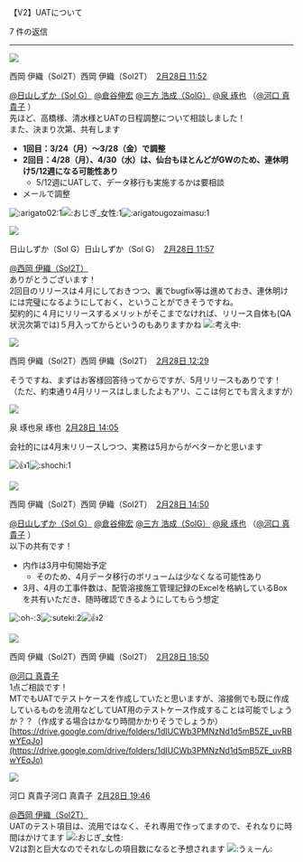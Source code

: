 【V2】UATについて

7 件の返信

---

![](https://ca.slack-edge.com/T7L88TM38-U04KUHFF7SA-26c8126df351-48)

西岡 伊織（Sol2T）西岡 伊織（Sol2T）  [2月28日 11:52](https://sensyn-robotics.slack.com/archives/C067BTYKVS4/p1740711151291279?thread_ts=1740710992.219229&cid=C067BTYKVS4)  

[@日山しずか（Sol G）](https://sensyn-robotics.slack.com/team/U0405EVJQSZ) [@倉谷伸宏](https://sensyn-robotics.slack.com/team/U07LW7F5ABA) [@三方 浩成（SolG）](https://sensyn-robotics.slack.com/team/U07P5SJBM71) [@泉 琢也](https://sensyn-robotics.slack.com/team/UAZ4T85NU) （[@河口 真貴子](https://sensyn-robotics.slack.com/team/U031FRESR55) ）  
先ほど、高橋様、清水様とUATの日程調整について相談しました！  
また、決まり次第、共有します

- **1回目：3/24（月）～3/28（金）で調整**
- **2回目：4/28（月）、4/30（水）は、仙台もほとんどがGWのため、連休明け5/12週になる可能性あり**
    - 5/12週にUATして、データ移行も実施するかは要相談
- メールで調整

![:arigato02:](https://emoji.slack-edge.com/T7L88TM38/arigato02/d9f357dbe669824a.png)1![:おじぎ_女性:](https://a.slack-edge.com/production-standard-emoji-assets/14.0/apple-small/1f647-200d-2640-fe0f@2x.png)1![:arigatougozaimasu:](https://emoji.slack-edge.com/T7L88TM38/arigatougozaimasu/25534294bfcd5e8e.png)1

![](https://ca.slack-edge.com/T7L88TM38-U0405EVJQSZ-000962c57304-48)

日山しずか（Sol G）日山しずか（Sol G）  [2月28日 11:57](https://sensyn-robotics.slack.com/archives/C067BTYKVS4/p1740711440544899?thread_ts=1740710992.219229&cid=C067BTYKVS4)  

[@西岡 伊織（Sol2T）](https://sensyn-robotics.slack.com/team/U04KUHFF7SA)  
ありがとうございます！  
2回目のリリースは４月にしておきつつ、裏でbugfix等は進めておき、連休明けには完璧になるようにしておく、ということができそうですね。  
契約的に４月にリリースするメリットがそこまでなければ、リリース自体も(QA状況次第では)５月入ってからというのもありますかね ![:考え中:](https://a.slack-edge.com/production-standard-emoji-assets/14.0/apple-medium/1f914@2x.png)

![](https://ca.slack-edge.com/T7L88TM38-U04KUHFF7SA-26c8126df351-48)

西岡 伊織（Sol2T）西岡 伊織（Sol2T）  [2月28日 12:29](https://sensyn-robotics.slack.com/archives/C067BTYKVS4/p1740713377461319?thread_ts=1740710992.219229&cid=C067BTYKVS4)  

そうですね、まずはお客様回答待ってからですが、5月リリースもありです！（ただ、約束通り4月リリースはしましたよもアリ、ここは何とでも言えますが）

![](https://ca.slack-edge.com/T7L88TM38-UAZ4T85NU-65513d8acdf6-48)

泉 琢也泉 琢也  [2月28日 14:05](https://sensyn-robotics.slack.com/archives/C067BTYKVS4/p1740719121135219?thread_ts=1740710992.219229&cid=C067BTYKVS4)  

会社的には4月末リリースしつつ、実務は5月からがベターかと思います

![:+1:](https://a.slack-edge.com/production-standard-emoji-assets/14.0/apple-small/1f44d@2x.png)1![:shochi:](https://emoji.slack-edge.com/T7L88TM38/shochi/360f223a4256bbcd.png)1

![](https://ca.slack-edge.com/T7L88TM38-U04KUHFF7SA-26c8126df351-48)

西岡 伊織（Sol2T）西岡 伊織（Sol2T）  [2月28日 14:50](https://sensyn-robotics.slack.com/archives/C067BTYKVS4/p1740721811160869?thread_ts=1740710992.219229&cid=C067BTYKVS4)  

[@日山しずか（Sol G）](https://sensyn-robotics.slack.com/team/U0405EVJQSZ) [@倉谷伸宏](https://sensyn-robotics.slack.com/team/U07LW7F5ABA) [@三方 浩成（SolG）](https://sensyn-robotics.slack.com/team/U07P5SJBM71) [@泉 琢也](https://sensyn-robotics.slack.com/team/UAZ4T85NU) （[@河口 真貴子](https://sensyn-robotics.slack.com/team/U031FRESR55) ）  
以下の共有です！

- 内作は3月中旬開始予定
    - そのため、4月データ移行のボリュームは少なくなる可能性あり
- 3月、4月の工事件数は、配管溶接施工管理記録のExcelを格納しているBoxを共有いただき、随時確認できるようにしてもらう想定

![:oh-:](https://emoji.slack-edge.com/T7L88TM38/oh-/8028ac3af36bc06e.png)3![:suteki:](https://emoji.slack-edge.com/T7L88TM38/suteki/667fa994ec6cc809.png)2![:+1:](https://a.slack-edge.com/production-standard-emoji-assets/14.0/apple-small/1f44d@2x.png)2

![](https://ca.slack-edge.com/T7L88TM38-U04KUHFF7SA-26c8126df351-48)

西岡 伊織（Sol2T）西岡 伊織（Sol2T）  [2月28日 18:50](https://sensyn-robotics.slack.com/archives/C067BTYKVS4/p1740736213548329?thread_ts=1740710992.219229&cid=C067BTYKVS4)  

[@河口 真貴子](https://sensyn-robotics.slack.com/team/U031FRESR55)  
1点ご相談です！  
MTでもUATでテストケースを作成していたと思いますが、溶接側でも既に作成しているものを流用などしてUAT用のテストケース作成することは可能でしょうか？？（作成する場合はかなり時間かかりそうでしょうか）  
[https://drive.google.com/drive/folders/1dIUCWb3PMNzNd1d5mB5ZE_uvRBwYEqJo](https://drive.google.com/drive/folders/1dIUCWb3PMNzNd1d5mB5ZE_uvRBwYEqJo)

![](https://ca.slack-edge.com/T7L88TM38-U031FRESR55-997870642417-48)

河口 真貴子河口 真貴子  [2月28日 19:46](https://sensyn-robotics.slack.com/archives/C067BTYKVS4/p1740739607277679?thread_ts=1740710992.219229&cid=C067BTYKVS4)  

[@西岡 伊織（Sol2T）](https://sensyn-robotics.slack.com/team/U04KUHFF7SA)  
UATのテスト項目は、流用ではなく、それ専用で作ってますので、それなりに時間はかけてます ![:おじぎ_女性:](https://a.slack-edge.com/production-standard-emoji-assets/14.0/apple-medium/1f647-200d-2640-fe0f@2x.png)  
V2は割と巨大なのでそれなしの項目数になると予想されます ![:うぇーん:](https://a.slack-edge.com/production-standard-emoji-assets/14.0/apple-medium/1f622@2x.png)